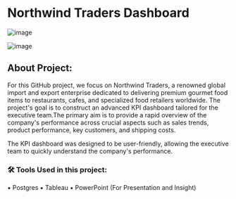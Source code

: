 # Northwind Traders Dashboard
![image](https://github.com/rashmi0007/Northwind-Traders-Dashboard/assets/87612040/7c0550a1-2a65-4ef5-ade4-15ee6aac8646)

![image](https://github.com/rashmi0007/Northwind-Traders-Dashboard/assets/87612040/02a408cf-4af3-4528-a95c-8daae3749d1e)

## About Project:
For this GitHub project, we focus on Northwind Traders, a renowned global import and export enterprise dedicated to delivering premium gourmet food items to restaurants, cafes, and specialized food retailers worldwide. The project's goal is to construct an advanced KPI dashboard tailored for the executive team.The primary aim is to provide a rapid overview of the company's performance across crucial aspects such as sales trends, product performance, key customers, and shipping costs.

The KPI dashboard was designed to be user-friendly, allowing the executive team to quickly understand the company's performance. 

### 🛠 Tools Used in this project:
▪ Postgres
▪ Tableau
▪ PowerPoint (For Presentation and Insight)


